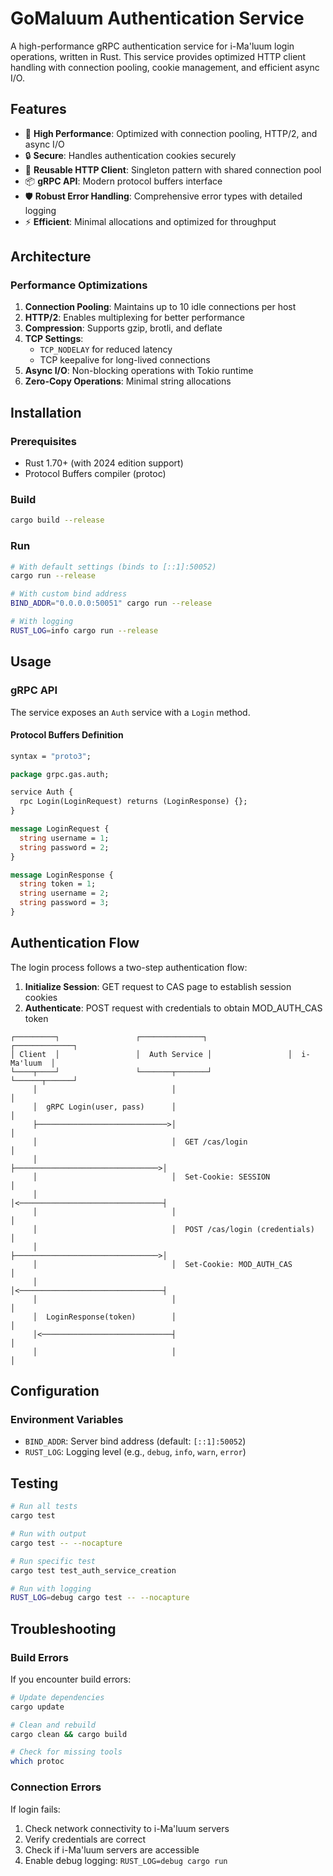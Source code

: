 # GoMaluum Authentication Service

A high-performance gRPC authentication service for i-Ma'luum login operations, written in Rust. This service provides optimized HTTP client handling with connection pooling, cookie management, and efficient async I/O.

## Features

- 🚀 **High Performance**: Optimized with connection pooling, HTTP/2, and async I/O
- 🔒 **Secure**: Handles authentication cookies securely
- 🔄 **Reusable HTTP Client**: Singleton pattern with shared connection pool
- 📦 **gRPC API**: Modern protocol buffers interface
- 🛡️ **Robust Error Handling**: Comprehensive error types with detailed logging
- ⚡ **Efficient**: Minimal allocations and optimized for throughput

## Architecture

### Performance Optimizations

1. **Connection Pooling**: Maintains up to 10 idle connections per host
2. **HTTP/2**: Enables multiplexing for better performance
3. **Compression**: Supports gzip, brotli, and deflate
4. **TCP Settings**:
   - `TCP_NODELAY` for reduced latency
   - TCP keepalive for long-lived connections
5. **Async I/O**: Non-blocking operations with Tokio runtime
6. **Zero-Copy Operations**: Minimal string allocations

## Installation

### Prerequisites

- Rust 1.70+ (with 2024 edition support)
- Protocol Buffers compiler (protoc)

### Build

```bash
cargo build --release
```

### Run

```bash
# With default settings (binds to [::1]:50052)
cargo run --release

# With custom bind address
BIND_ADDR="0.0.0.0:50051" cargo run --release

# With logging
RUST_LOG=info cargo run --release
```

## Usage

### gRPC API

The service exposes an `Auth` service with a `Login` method.

#### Protocol Buffers Definition

```protobuf
syntax = "proto3";

package grpc.gas.auth;

service Auth {
  rpc Login(LoginRequest) returns (LoginResponse) {};
}

message LoginRequest {
  string username = 1;
  string password = 2;
}

message LoginResponse {
  string token = 1;
  string username = 2;
  string password = 3;
}
```

## Authentication Flow

The login process follows a two-step authentication flow:

1. **Initialize Session**: GET request to CAS page to establish session cookies
2. **Authenticate**: POST request with credentials to obtain MOD_AUTH_CAS token

```
┌─────────┐                 ┌──────────────┐                 ┌─────────────┐
│ Client  │                 │  Auth Service │                 │  i-Ma'luum  │
└────┬────┘                 └───────┬───────┘                 └──────┬──────┘
     │                              │                                 │
     │  gRPC Login(user, pass)      │                                 │
     ├─────────────────────────────>│                                 │
     │                              │  GET /cas/login                 │
     │                              ├────────────────────────────────>│
     │                              │  Set-Cookie: SESSION            │
     │                              │<────────────────────────────────┤
     │                              │                                 │
     │                              │  POST /cas/login (credentials)  │
     │                              ├────────────────────────────────>│
     │                              │  Set-Cookie: MOD_AUTH_CAS       │
     │                              │<────────────────────────────────┤
     │                              │                                 │
     │  LoginResponse(token)        │                                 │
     │<─────────────────────────────┤                                 │
     │                              │                                 │
```

## Configuration

### Environment Variables

- `BIND_ADDR`: Server bind address (default: `[::1]:50052`)
- `RUST_LOG`: Logging level (e.g., `debug`, `info`, `warn`, `error`)

## Testing

```bash
# Run all tests
cargo test

# Run with output
cargo test -- --nocapture

# Run specific test
cargo test test_auth_service_creation

# Run with logging
RUST_LOG=debug cargo test -- --nocapture
```

## Troubleshooting

### Build Errors

If you encounter build errors:

```bash
# Update dependencies
cargo update

# Clean and rebuild
cargo clean && cargo build

# Check for missing tools
which protoc
```

### Connection Errors

If login fails:

1. Check network connectivity to i-Ma'luum servers
2. Verify credentials are correct
3. Check if i-Ma'luum servers are accessible
4. Enable debug logging: `RUST_LOG=debug cargo run`

